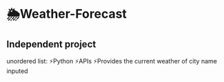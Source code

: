 # 🌦️Weather-Forecast
## Independent project
  unordered list:
  ⚡Python
  ⚡APIs
  ⚡Provides the current weather of city name inputed

